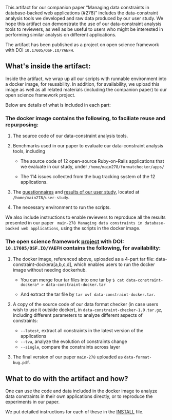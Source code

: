 This artifact for our companion paper “Managing data constraints in database-backed web applications (#278)” includes the data-constraint analysis tools we developed and raw data produced by our user study. 
We hope this artifact can demonstrate the use of our data-constraint analysis tools to reviewers, as well as be useful to users who might be interested in performing similar analysis on different applications.

The artifact has been published as a project on open science framework with DOI `10.17605/OSF.IO/YAEFH`.  

## What's inside the artifact:

Inside the artifact, we wrap up all our scripts with runnable environment into a docker image, for reusability. In addition, for availability, we upload this image as well as all related materials (including the companion paper) to our open science framework project.

Below are details of what is included in each part:

### The docker image contains the following, to faciliate reuse and repurposing:

  1. The source code of our data-constraint analysis tools.

  2. Benchmarks used in our paper to evaluate our data-constraint analysis tools, including

     * The source code of 12 open-source Ruby-on-Rails applications that we evaluate in our study, under `/home/main278/formatchecker/apps/`

     * The 114 issues collected from the bug tracking system of the 12 applications.

  3. The [questionnaires](http://bit.ly/user-questionnaire) and [results of our user study](http://bit.ly/error-message-user-study), located at `/home/main278/user-study`.
  
  4. The necessary environment to run the scripts.

  We also include instructions to enable reviewers to reproduce all the results presented in our paper ` main-278 Managing data constraints in database-backed web applications`, using the scripts in the docker image. 
  
### The open science framework [project](https://osf.io/yaefh/) with DOI: `10.17605/OSF.IO/YAEFH` contains the following, for availability:

  1. The docker image, referenced above, uploaded as a 4-part tar file: data-constraint-dockera[a,b,c,d], which enables users to run the docker image without needing dockerhub.

     * You can merge four tar files into one tar by `$ cat data-constraint-dockera* > data-constraint-docker.tar`

     * And extract the tar file by `tar xvf data-constraint-docker.tar`.
   

  2. A copy of the source code of our data format checker (in case users wish to use it outside docker), in `data-constraint-checker-1.0.tar.gz`, including different parameters to analyze different aspects of constraints:

     * `--latest`, extract all constraints in the latest version of the applications
     * `--tva`, analyze the evolution of constraints change
     * `--single`, compare the constraints across layer 
  
  3. The final version of our paper `main-278` uploaded as `data-format-bug.pdf`. 
  
  

## What to do with the artifact and how?

One can use the code and data included in the docker image to analyze data constraints in their own applications directly, or to reproduce the experiments in our paper. 

We put detailed instructions for each of these in the [INSTALL](https://github.com/manageconstraints/rose6icse/blob/master/submissions/available/junwenyang/README.md) file. 
